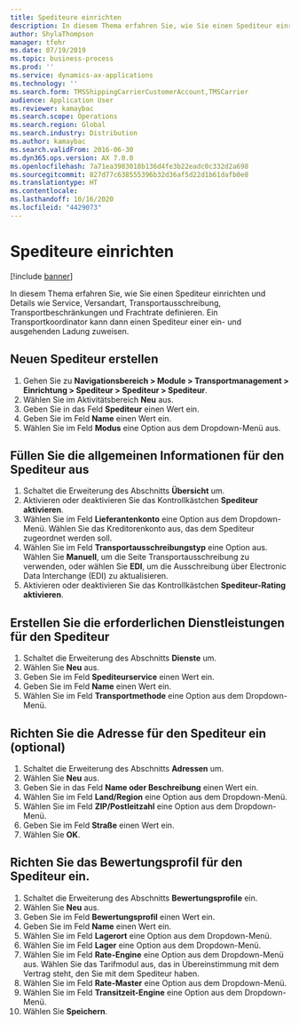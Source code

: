 ```yaml
---
title: Spediteure einrichten
description: In diesem Thema erfahren Sie, wie Sie einen Spediteur einrichten und Details wie Service, Versandart, Transportausschreibung, Transportbeschränkungen und Frachtrate definieren.
author: ShylaThompson
manager: tfehr
ms.date: 07/19/2019
ms.topic: business-process
ms.prod: ''
ms.service: dynamics-ax-applications
ms.technology: ''
ms.search.form: TMSShippingCarrierCustomerAccount,TMSCarrier
audience: Application User
ms.reviewer: kamaybac
ms.search.scope: Operations
ms.search.region: Global
ms.search.industry: Distribution
ms.author: kamaybac
ms.search.validFrom: 2016-06-30
ms.dyn365.ops.version: AX 7.0.0
ms.openlocfilehash: 7a71ea3983018b136d4fe3b22eadc0c332d2a698
ms.sourcegitcommit: 827d77c638555396b32d36af5d22d1b61dafb0e8
ms.translationtype: HT
ms.contentlocale: 
ms.lasthandoff: 10/16/2020
ms.locfileid: "4429073"
---
```

# <a name="set-up-shipping-carriers"></a>Spediteure einrichten

[!include [banner](../../includes/banner.md)]

In diesem Thema erfahren Sie, wie Sie einen Spediteur einrichten und Details wie Service, Versandart, Transportausschreibung, Transportbeschränkungen und Frachtrate definieren. Ein Transportkoordinator kann dann einen Spediteur einer ein- und ausgehenden Ladung zuweisen.


## <a name="create-a-new-shipping-carrier"></a>Neuen Spediteur erstellen
1. Gehen Sie zu **Navigationsbereich > Module > Transportmanagement > Einrichtung > Spediteur > Spediteur > Spediteur**.
2. Wählen Sie im Aktivitätsbereich **Neu** aus.
3. Geben Sie in das Feld **Spediteur** einen Wert ein.
4. Geben Sie im Feld **Name** einen Wert ein.
5. Wählen Sie im Feld **Modus** eine Option aus dem Dropdown-Menü aus.

## <a name="fill-in-the-general-information-for-the-shipping-carrier"></a>Füllen Sie die allgemeinen Informationen für den Spediteur aus
1. Schaltet die Erweiterung des Abschnitts **Übersicht** um.
2. Aktivieren oder deaktivieren Sie das Kontrollkästchen **Spediteur aktivieren**.
3. Wählen Sie im Feld **Lieferantenkonto** eine Option aus dem Dropdown-Menü. Wählen Sie das Kreditorenkonto aus, das dem Spediteur zugeordnet werden soll.  
4. Wählen Sie im Feld **Transportausschreibungstyp** eine Option aus. Wählen Sie **Manuell**, um die Seite Transportausschreibung zu verwenden, oder wählen Sie **EDI**, um die Ausschreibung über Electronic Data Interchange (EDI) zu aktualisieren.  
5. Aktivieren oder deaktivieren Sie das Kontrollkästchen **Spediteur-Rating aktivieren**.

## <a name="create-the-necessary-services-for-the-shipping-carrier"></a>Erstellen Sie die erforderlichen Dienstleistungen für den Spediteur
1. Schaltet die Erweiterung des Abschnitts **Dienste** um.
2. Wählen Sie **Neu** aus.
3. Geben Sie im Feld **Spediteurservice** einen Wert ein.
4. Geben Sie im Feld **Name** einen Wert ein.
5. Wählen Sie im Feld **Transportmethode** eine Option aus dem Dropdown-Menü.

## <a name="set-up-the-address-for-the-carrier-optional"></a>Richten Sie die Adresse für den Spediteur ein (optional)
1. Schaltet die Erweiterung des Abschnitts **Adressen** um.
2. Wählen Sie **Neu** aus.
3. Geben Sie in das Feld **Name oder Beschreibung** einen Wert ein.
4. Wählen Sie im Feld **Land/Region** eine Option aus dem Dropdown-Menü.
5. Wählen Sie im Feld **ZIP/Postleitzahl** eine Option aus dem Dropdown-Menü.
6. Geben Sie im Feld **Straße** einen Wert ein.
7. Wählen Sie **OK**.

## <a name="set-up-the-rating-profile-for-the-shipping-carrier"></a>Richten Sie das Bewertungsprofil für den Spediteur ein.
1. Schaltet die Erweiterung des Abschnitts **Bewertungsprofile** ein.
2. Wählen Sie **Neu** aus.
3. Geben Sie im Feld **Bewertungsprofil** einen Wert ein.
4. Geben Sie im Feld **Name** einen Wert ein.
5. Wählen Sie im Feld **Lagerort** eine Option aus dem Dropdown-Menü.
6. Wählen Sie im Feld **Lager** eine Option aus dem Dropdown-Menü.
7. Wählen Sie im Feld **Rate-Engine** eine Option aus dem Dropdown-Menü aus. Wählen Sie das Tarifmodul aus, das in Übereinstimmung mit dem Vertrag steht, den Sie mit dem Spediteur haben.  
8. Wählen Sie im Feld **Rate-Master** eine Option aus dem Dropdown-Menü.
9. Wählen Sie im Feld **Transitzeit-Engine** eine Option aus dem Dropdown-Menü.
10. Wählen Sie **Speichern**.

